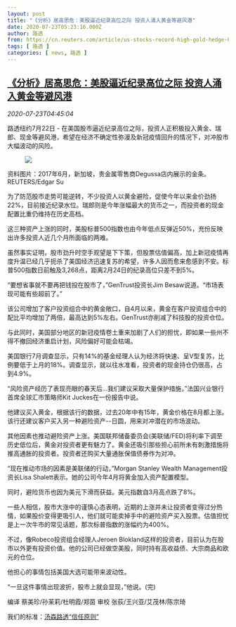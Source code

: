 ```yaml
---
layout: post
title: "《分析》居高思危：美股逼近纪录高位之际 投资人涌入黄金等避风港"
date: 2020-07-23T05:23:16.000Z
author: 路透
from: https://cn.reuters.com/article/us-stocks-record-high-gold-hedge-0723-idCNKCS24O0EB
tags: [ 路透 ]
categories: [ news, 路透 ]
---
```

<!--1595481796000-->
[《分析》居高思危：美股逼近纪录高位之际 投资人涌入黄金等避风港](https://cn.reuters.com/article/us-stocks-record-high-gold-hedge-0723-idCNKCS24O0EB)
------

<div>
<div><i>2020-07-23T04:45:04</i></div><div class="StandardArticleBody_body"><p>路透纽约7月22日 - 在美国股市逼近纪录高位之际，投资人正积极投入黄金、瑞郎、现金等避风港，希望在经济不确定性弥漫及新冠疫情回升的情况下，对冲股市大幅波动的风险。 </p><div class="PrimaryAsset_container"><div class="Image_container" tabindex="-1"><figure class="Image_zoom" style="padding-bottom:"><div class="LazyImage_container LazyImage_dark" style="background-image:none"><img src="//s3.reutersmedia.net/resources/r/?m=02&amp;d=20200723&amp;t=2&amp;i=1526804729&amp;r=LYNXNPEG6M07O&amp;w=600" aria-label="资料图片：2017年6月，新加坡，贵金属零售商Degussa店内展示的金条。REUTERS/Edgar Su"/><div class="LazyImage_image LazyImage_fallback" style="background-image:url(//s3.reutersmedia.net/resources/r/?m=02&amp;d=20200723&amp;t=2&amp;i=1526804729&amp;r=LYNXNPEG6M07O&amp;w=600);background-position:center center;background-color:inherit"></div></div><div class="Image_expand-button" aria-label="Expand Image Slideshow" role="button" tabindex="0"></div></figure><figcaption><div class="Image_caption"><span>资料图片：2017年6月，新加坡，贵金属零售商Degussa店内展示的金条。REUTERS/Edgar Su</span></div></figcaption></div></div><p>为了防范股市走势可能逆转，不少投资人以黄金避险，促使今年以来金价劲扬22%，目前接近纪录水位。瑞郎则是今年涨幅最大的货币之一，而投资者的现金配置比重仍维持在历史高档。 </p><p>这三种资产上涨的同时，美股标普500指数也由今年低点反弹近50%，充份反映出许多投资人近几个月所面临的两难。 </p><p>虽然事实证明，股市劲升时空手观望是下下策，但股票估值偏高，加上新冠疫情再度升温已经几乎扼杀了美国经济迅速复苏的希望，许多人因而愈来愈感到不安。标普500指数日前触及3,268点，距离2月24日的纪录高位只差不到5%。 </p><p>“要想省事就不要再把钱投在股市了，”GenTrust投资长Jim Besaw说道。“市场表现可能有些超前了。” </p><p>该公司增加了客户投资组合中的黄金敞口，自4月以来，黄金在客户投资组合中的配比平均增加了两倍，最高达到5%左右。GenTrust亦削减了科技股的投资仓位。 </p><p>与此同时，美国部分地区的新冠疫情卷土重来加剧了人们的担忧，即如果一些州不得不撤回经济重启计划，风险偏好可能会枯竭。 </p><p>美国银行7月调查显示，只有14%的基金经理人认为经济将快速、呈V型复苏，比例要低于上月的18%。调查显示，就以往水准看，投资者的现金持仓仍很高，占到4.9%。 </p><p>“风险资产经历了表现亮眼的春天后...我们建议采取大量保护措施，”法国兴业银行首席全球汇市策略师Kit Juckes在一份报告中说。 </p><p>他建议买入黄金，根据该行的数据，过去20年中有15年，黄金价格在8月都上涨。该行还建议客户买入另一种避险资产--日圆，用来对冲潜在的市场波动。 </p><p>其他因素也推动避险资产上涨。美国联邦储备委员会(美联储/FED)将利率下调至历史低位后，黄金对投资者更有魅力了。黄金还吸引那些担心前所未有刺激措施将推高通胀的投资者。投资者还购买大量通胀保值债券作为对冲。 </p><p>“现在推动市场的因素是美联储的行动，”Morgan Stanley Wealth Management投资长Lisa Shalett表示。她的公司今年4月将黄金加入资产配置模型。 </p><p>同时，避险货币也因为美元下滑而获益。美元指数自3月高点跌了8%。 </p><p>一些人相信，股市大涨中的谨慎心态表明，近期的上涨并未让投资者变得过分热情，如果股价变得更吸引人，他们就可能卖掉手中的避险资产买入股票。估值担忧是上一次牛市的常见话题，那次标普指数的涨幅约为400%。 </p><p>不过，像Robeco投资组合经理人Jeroen Blokland这样的投资者，目前认为在股市以外更有投资价值。他的公司已经做空美股，同时持有高收益债、大宗商品和欧元的仓位。 </p><p>他担心的事情包括美国大选可能带来波动性。 </p><p>“一旦这件事情出现波折，股市上就会显现，”他说。(完) </p><div class="Attribution_container"><div class="Attribution_attribution"><p class="Attribution_content">编译 蔡美珍/孙茉莉/杜明霞/郑茵 审校 张荻/王兴亚/艾茂林/陈宗琦 </p></div></div><div class="StandardArticleBody_trustBadgeContainer"><span class="StandardArticleBody_trustBadgeTitle">我们的标准：</span><span class="trustBadgeUrl"><a href="https://www.thomsonreuters.cn/content/dam/openweb/documents/pdf/china/brochures/about-us-1.pdf">汤森路透“信任原则”</a></span></div></div>
</div>
